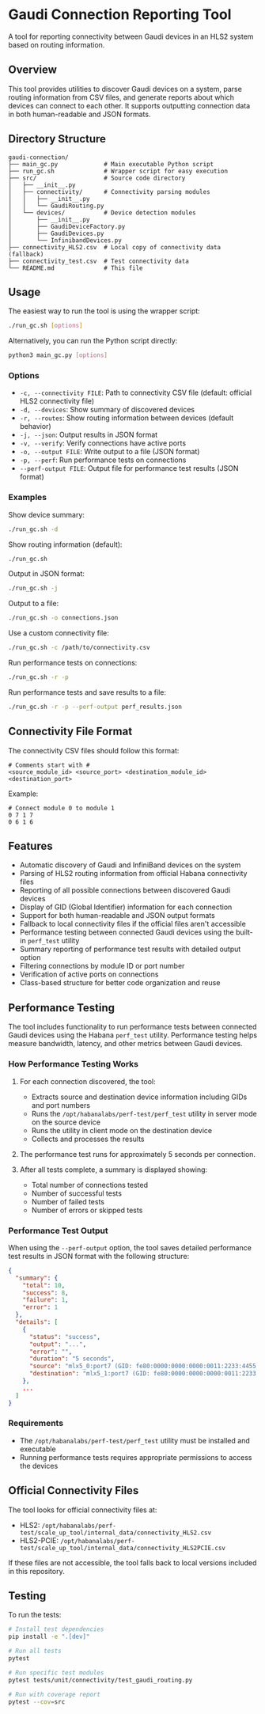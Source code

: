 # Gaudi Connection Reporting Tool

A tool for reporting connectivity between Gaudi devices in an HLS2 system based on routing information.

## Overview

This tool provides utilities to discover Gaudi devices on a system, parse routing information from CSV files, and generate reports about which devices can connect to each other. It supports outputting connection data in both human-readable and JSON formats.

## Directory Structure

```
gaudi-connection/
├── main_gc.py             # Main executable Python script
├── run_gc.sh              # Wrapper script for easy execution
├── src/                   # Source code directory
│   ├── __init__.py
│   ├── connectivity/      # Connectivity parsing modules
│   │   ├── __init__.py
│   │   └── GaudiRouting.py
│   └── devices/           # Device detection modules
│       ├── __init__.py
│       ├── GaudiDeviceFactory.py
│       ├── GaudiDevices.py
│       └── InfinibandDevices.py
├── connectivity_HLS2.csv  # Local copy of connectivity data (fallback)
├── connectivity_test.csv  # Test connectivity data
└── README.md              # This file
```

## Usage

The easiest way to run the tool is using the wrapper script:

```bash
./run_gc.sh [options]
```

Alternatively, you can run the Python script directly:

```bash
python3 main_gc.py [options]
```

### Options

- `-c, --connectivity FILE`: Path to connectivity CSV file (default: official HLS2 connectivity file)
- `-d, --devices`: Show summary of discovered devices
- `-r, --routes`: Show routing information between devices (default behavior)
- `-j, --json`: Output results in JSON format
- `-v, --verify`: Verify connections have active ports
- `-o, --output FILE`: Write output to a file (JSON format)
- `-p, --perf`: Run performance tests on connections
- `--perf-output FILE`: Output file for performance test results (JSON format)
### Examples

Show device summary:
```bash
./run_gc.sh -d
```

Show routing information (default):
```bash
./run_gc.sh
```

Output in JSON format:
```bash
./run_gc.sh -j
```

Output to a file:
```bash
./run_gc.sh -o connections.json
```

Use a custom connectivity file:
```bash
./run_gc.sh -c /path/to/connectivity.csv
```

Run performance tests on connections:
```bash
./run_gc.sh -r -p
```

Run performance tests and save results to a file:
```bash
./run_gc.sh -r -p --perf-output perf_results.json
```

## Connectivity File Format

The connectivity CSV files should follow this format:
```
# Comments start with #
<source_module_id> <source_port> <destination_module_id> <destination_port>
```

Example:
```
# Connect module 0 to module 1
0 7 1 7
0 6 1 6
```

## Features

- Automatic discovery of Gaudi and InfiniBand devices on the system
- Parsing of HLS2 routing information from official Habana connectivity files
- Reporting of all possible connections between discovered Gaudi devices
- Display of GID (Global Identifier) information for each connection
- Support for both human-readable and JSON output formats
- Fallback to local connectivity files if the official files aren't accessible
- Performance testing between connected Gaudi devices using the built-in `perf_test` utility
- Summary reporting of performance test results with detailed output option
- Filtering connections by module ID or port number
- Verification of active ports on connections
- Class-based structure for better code organization and reuse

## Performance Testing

The tool includes functionality to run performance tests between connected Gaudi devices using the Habana `perf_test` utility. Performance testing helps measure bandwidth, latency, and other metrics between Gaudi devices.

### How Performance Testing Works

1. For each connection discovered, the tool:
   - Extracts source and destination device information including GIDs and port numbers
   - Runs the `/opt/habanalabs/perf-test/perf_test` utility in server mode on the source device
   - Runs the utility in client mode on the destination device
   - Collects and processes the results

2. The performance test runs for approximately 5 seconds per connection.

3. After all tests complete, a summary is displayed showing:
   - Total number of connections tested
   - Number of successful tests
   - Number of failed tests
   - Number of errors or skipped tests

### Performance Test Output

When using the `--perf-output` option, the tool saves detailed performance test results in JSON format with the following structure:

```json
{
  "summary": {
    "total": 10,
    "success": 8,
    "failure": 1,
    "error": 1
  },
  "details": [
    {
      "status": "success",
      "output": "...",
      "error": "",
      "duration": "5 seconds",
      "source": "mlx5_0:port7 (GID: fe80:0000:0000:0000:0011:2233:4455:6677)",
      "destination": "mlx5_1:port7 (GID: fe80:0000:0000:0000:0011:2233:4455:6678)"
    },
    ...
  ]
}
```

### Requirements

- The `/opt/habanalabs/perf-test/perf_test` utility must be installed and executable
- Running performance tests requires appropriate permissions to access the devices

## Official Connectivity Files

The tool looks for official connectivity files at:
- HLS2: `/opt/habanalabs/perf-test/scale_up_tool/internal_data/connectivity_HLS2.csv`
- HLS2-PCIE: `/opt/habanalabs/perf-test/scale_up_tool/internal_data/connectivity_HLS2PCIE.csv`

If these files are not accessible, the tool falls back to local versions included in this repository.

## Testing

To run the tests:

```bash
# Install test dependencies
pip install -e ".[dev]"

# Run all tests
pytest

# Run specific test modules
pytest tests/unit/connectivity/test_gaudi_routing.py

# Run with coverage report
pytest --cov=src
```
